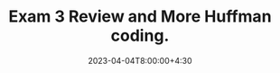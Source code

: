 ---
type: lecture
date: 2023-04-04T8:00:00+4:30
enddate: 2023-04-06T8:00:00+4:30
title: "Exam 3 Review and More Huffman coding."
tldr: "Course Introduction and Logistics."
thumbnail: /static_files/presentations/introduction.jpeg
links:
    - url: /static_files/presentations/week12.pdf
      name: slides
---